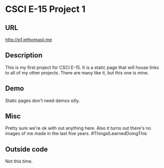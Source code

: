 # CSCI E-15 Project 1

## URL
http://p1.jethomasii.me

## Description
This is my first project for CSCI E-15. It is a static page that will house links to all of my other projects. There are many like it, but this one is mine.

## Demo
Static pages don't need demos silly.

## Misc
Pretty sure we're ok with out anything here. Also it turns out there's no images of me made in the last five years. \#ThingsILearnedDoingThis

## Outside code
Not this time.
